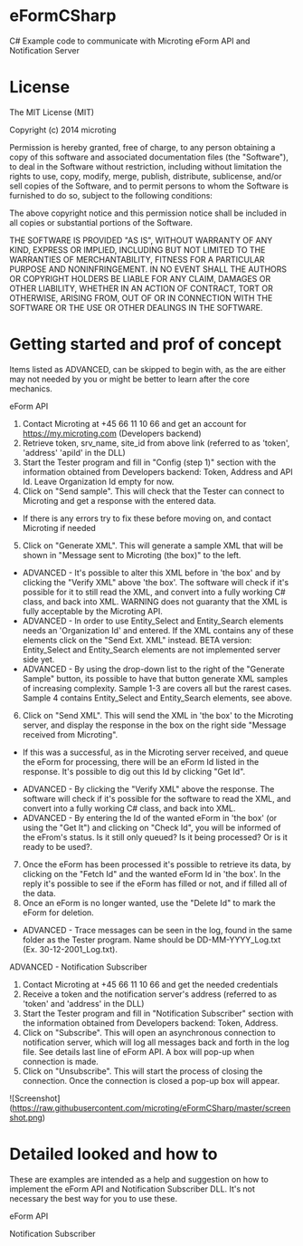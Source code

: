 eFormCSharp
================

C# Example code to communicate with Microting eForm API and Notification Server



License
=======

The MIT License (MIT)

Copyright (c) 2014 microting

Permission is hereby granted, free of charge, to any person obtaining a copy
of this software and associated documentation files (the "Software"), to deal
in the Software without restriction, including without limitation the rights
to use, copy, modify, merge, publish, distribute, sublicense, and/or sell
copies of the Software, and to permit persons to whom the Software is
furnished to do so, subject to the following conditions:

The above copyright notice and this permission notice shall be included in all
copies or substantial portions of the Software.

THE SOFTWARE IS PROVIDED "AS IS", WITHOUT WARRANTY OF ANY KIND, EXPRESS OR
IMPLIED, INCLUDING BUT NOT LIMITED TO THE WARRANTIES OF MERCHANTABILITY,
FITNESS FOR A PARTICULAR PURPOSE AND NONINFRINGEMENT. IN NO EVENT SHALL THE
AUTHORS OR COPYRIGHT HOLDERS BE LIABLE FOR ANY CLAIM, DAMAGES OR OTHER
LIABILITY, WHETHER IN AN ACTION OF CONTRACT, TORT OR OTHERWISE, ARISING FROM,
OUT OF OR IN CONNECTION WITH THE SOFTWARE OR THE USE OR OTHER DEALINGS IN THE
SOFTWARE.



Getting started and prof of concept
===================================
Items listed as ADVANCED, can be skipped to begin with, as the are either may not needed by you or might be better to learn after the core mechanics.



eForm API

1. Contact Microting at +45 66 11 10 66 and get an account for https://my.microting.com (Developers backend)
2. Retrieve token, srv_name, site_id from above link (referred to as 'token', 'address' 'apiId' in the DLL)
3. Start the Tester program and fill in "Config (step 1)" section with the information obtained from Developers backend: Token, Address and API Id. Leave Organization Id empty for now.
4. Click on "Send sample". This will check that the Tester can connect to Microting and get a response with the entered data.
  -  If there is any errors try to fix these before moving on, and contact Microting if needed
5. Click on "Generate XML". This will generate a sample XML that will be shown in "Message sent to Microting (the box)" to the left.
  *  ADVANCED - It's possible to alter this XML before in 'the box' and by clicking the "Verify XML" above 'the box'. The software will check if it's possible for it to still read the XML, and convert into a fully working C# class, and back into XML. WARNING does not guaranty that the XML is fully acceptable by the Microting API.
  *  ADVANCED - In order to use Entity_Select and Entity_Search elements needs an 'Organization Id' and entered. If the XML contains any of these elements click on the "Send Ext. XML" instead. BETA version: Entity_Select and Entity_Search elements are not implemented server side yet.
  *  ADVANCED - By using the drop-down list to the right of the "Generate Sample" button, its possible to have that button generate XML samples of increasing complexity. Sample 1-3 are covers all but the rarest cases. Sample 4 contains Entity_Select and Entity_Search elements, see above.
6. Click on "Send XML". This will send the XML in 'the box' to the Microting server, and display the response in the box on the right side "Message received from Microting".
  -  If this was a successful, as in the Microting server received, and queue the eForm for processing, there will be an eForm Id listed in the response. It's possible to dig out this Id by clicking "Get Id".
  *  ADVANCED - By clicking the "Verify XML" above the response. The software will check if it's possible for the software to read the XML, and convert into a fully working C# class, and back into XML.
  *  ADVANCED - By entering the Id of the wanted eForm in 'the box' (or using the "Get It") and clicking on "Check Id", you will be informed of the eFrom's status. Is it still only queued? Is it being processed? Or is it ready to be used?.  
7. Once the eForm has been processed it's possible to retrieve its data, by clicking on the "Fetch Id" and the wanted eForm Id in 'the box'. In the reply it's possible to see if the eForm has filled or not, and if filled all of the data.
8. Once an eForm is no longer wanted, use the "Delete Id" to mark the eForm for deletion.
  *  ADVANCED - Trace messages can be seen in the log, found in the same folder as the Tester program. Name should be DD-MM-YYYY_Log.txt (Ex. 30-12-2001_Log.txt).


ADVANCED - Notification Subscriber

1. Contact Microting at +45 66 11 10 66 and get the needed credentials
2. Receive a token and the notification server's address (referred to as 'token' and 'address' in the DLL)
3. Start the Tester program and fill in "Notification Subscriber" section with the information obtained from Developers backend: Token, Address.
4. Click on "Subscribe". This will open an asynchronous connection to notification server, which will log all messages back and forth in the log file. See details last line of eForm API. A box will pop-up when connection is made.
5. Click on "Unsubscribe". This will start the process of closing the connection. Once the connection is closed a pop-up box will appear.
  
  

![Screenshot]
(https://raw.githubusercontent.com/microting/eFormCSharp/master/screenshot.png)



Detailed looked and how to
==========================
These are examples are intended as a help and suggestion on how to implement the eForm API and Notification Subscriber DLL. It's not necessary the best way for you to use these.


eForm API

Notification Subscriber